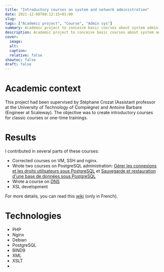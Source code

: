```yaml
---
title: "Introductory courses on system and network administration"
date: 2021-12-08T08:12:15+01:00
slug:
tags: ["Academic project", "Course", "Admin sys"]
summary: Academic project to conceive basic courses about system administration.
description: Academic project to conceive basic courses about system administration.
cover:
  image:
  alt:
  caption:
  relative: false
showtoc: false
draft: false
---
```


# Academic context

This project had been supervised by Stéphane Crozat (Assistant professor at the University of Technology of Compiègne) and Antoine Barbare (Engineer at Scaleway). The objective was to create introductory courses for classic courses or one-time trainings.

# Results

I contributed in several parts of these courses:

* Corrected courses on VM, SSH and nginx.
* Wrote two courses on PostgreSQL administration: [Gérer les connexions et les droits utilisateurs sous PostgreSQL](https://school.picasoft.net/modules/pg01/co/pg01.html) 
et [Sauvegarde et restauration d'une base de données sous PostgreSQL](https://school.picasoft.net/modules/pg02/co/pg02.html)
* Wrote a course on [DNS](https://school.picasoft.net/modules/dns01/co/dns01.html)
* XSL development

For more details, you can read this [wiki](https://wiki.picasoft.net/doku.php?id=txs:sr-p18:index) (only in French).

# Technologies

* PHP
* Nginx
* Debian
* PostgreSQL
* BIND9
* XML
* XSLT
* 